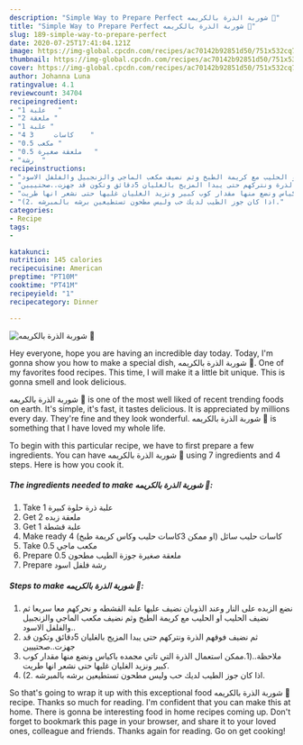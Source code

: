 ```yaml
---
description: "Simple Way to Prepare Perfect شوربة الذرة بالكريمه 🌽"
title: "Simple Way to Prepare Perfect شوربة الذرة بالكريمه 🌽"
slug: 189-simple-way-to-prepare-perfect
date: 2020-07-25T17:41:04.121Z
image: https://img-global.cpcdn.com/recipes/ac70142b92851d50/751x532cq70/الصورة-الرئيسية-لوصفةشوربة-الذرة-بالكريمه-🌽.jpg
thumbnail: https://img-global.cpcdn.com/recipes/ac70142b92851d50/751x532cq70/الصورة-الرئيسية-لوصفةشوربة-الذرة-بالكريمه-🌽.jpg
cover: https://img-global.cpcdn.com/recipes/ac70142b92851d50/751x532cq70/الصورة-الرئيسية-لوصفةشوربة-الذرة-بالكريمه-🌽.jpg
author: Johanna Luna
ratingvalue: 4.1
reviewcount: 34704
recipeingredient:
- "1 علبة   "
- "2 ملعقة "
- "1 علبة "
- "4 كاسات     3    "
- "0.5 مكعب "
- "0.5 ملعقة صغيرة   "
- "رشة  "
recipeinstructions:
- "نضع الزبده على النار وعند الذوبان نضيف عليها علبة القشطه و نحركهم معا سريعا ثم نضيف الحليب او الحليب مع كريمة الطبخ وثم نضيف مكعب الماجي والزنجبيل والفلفل الاسود.."
- "ثم نضيف فوقهم الذرة ونتركهم حتى يبدا المزيج بالغليان 5دقائق وتكون قد جهزت..صحتييين"
- "ملاحظة..(1.ممكن استعمال الذرة التي تاتي مجمده باكياس ونضع منها مقدار كوب كبير ونزيد الغليان غليها حتى نشعر انها طريت."
- "(2. اذا كان جوز الطيب لديك حب وليس مطحون تستطيعين برشه بالمبرشه."
categories:
- Recipe
tags:
- 

katakunci:  
nutrition: 145 calories
recipecuisine: American
preptime: "PT10M"
cooktime: "PT41M"
recipeyield: "1"
recipecategory: Dinner

---
```



![شوربة الذرة بالكريمه 🌽](https://img-global.cpcdn.com/recipes/ac70142b92851d50/751x532cq70/الصورة-الرئيسية-لوصفةشوربة-الذرة-بالكريمه-🌽.jpg)

Hey everyone, hope you are having an incredible day today. Today, I'm gonna show you how to make a special dish, شوربة الذرة بالكريمه 🌽. One of my favorites food recipes. This time, I will make it a little bit unique. This is gonna smell and look delicious.



شوربة الذرة بالكريمه 🌽 is one of the most well liked of recent trending foods on earth. It's simple, it's fast, it tastes delicious. It is appreciated by millions every day. They're fine and they look wonderful. شوربة الذرة بالكريمه 🌽 is something that I have loved my whole life.


To begin with this particular recipe, we have to first prepare a few ingredients. You can have شوربة الذرة بالكريمه 🌽 using 7 ingredients and 4 steps. Here is how you cook it.

<!--inarticleads1-->

##### The ingredients needed to make شوربة الذرة بالكريمه 🌽:

1. Take 1 علبة ذرة حلوة كبيرة
1. Get 2 ملعقة زبده
1. Get 1 علبة قشطة
1. Make ready 4 كاسات حليب سائل (او ممكن 3كاسات حليب وكاس كريمة طبخ)
1. Take 0.5 مكعب ماجي
1. Prepare 0.5 ملعقة صغيرة جوزة الطيب مطحون
1. Prepare رشة فلفل اسود




<!--inarticleads2-->

##### Steps to make شوربة الذرة بالكريمه 🌽:

1. نضع الزبده على النار وعند الذوبان نضيف عليها علبة القشطه و نحركهم معا سريعا ثم نضيف الحليب او الحليب مع كريمة الطبخ وثم نضيف مكعب الماجي والزنجبيل والفلفل الاسود..
1. ثم نضيف فوقهم الذرة ونتركهم حتى يبدا المزيج بالغليان 5دقائق وتكون قد جهزت..صحتييين
1. ملاحظة..(1.ممكن استعمال الذرة التي تاتي مجمده باكياس ونضع منها مقدار كوب كبير ونزيد الغليان غليها حتى نشعر انها طريت.
1. (2. اذا كان جوز الطيب لديك حب وليس مطحون تستطيعين برشه بالمبرشه.




So that's going to wrap it up with this exceptional food شوربة الذرة بالكريمه 🌽 recipe. Thanks so much for reading. I'm confident that you can make this at home. There is gonna be interesting food in home recipes coming up. Don't forget to bookmark this page in your browser, and share it to your loved ones, colleague and friends. Thanks again for reading. Go on get cooking!
